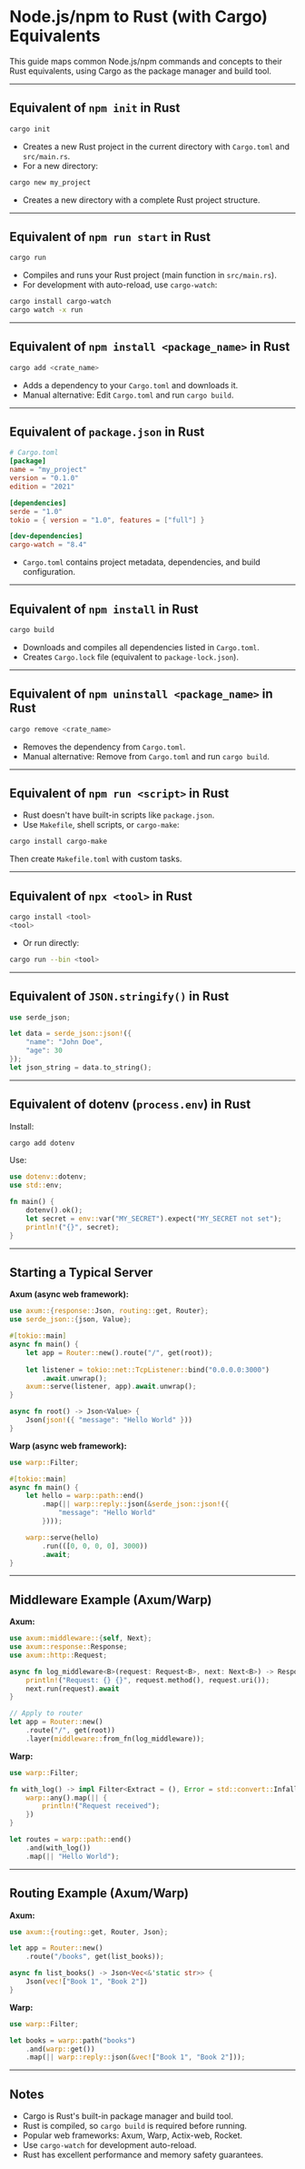 # Node.js/npm to Rust (with Cargo) Equivalents

This guide maps common Node.js/npm commands and concepts to their Rust equivalents, using Cargo as the package manager and build tool.

---

## Equivalent of `npm init` in Rust

```sh
cargo init
```
- Creates a new Rust project in the current directory with `Cargo.toml` and `src/main.rs`.
- For a new directory:

```sh
cargo new my_project
```
- Creates a new directory with a complete Rust project structure.

---

## Equivalent of `npm run start` in Rust

```sh
cargo run
```
- Compiles and runs your Rust project (main function in `src/main.rs`).
- For development with auto-reload, use `cargo-watch`:

```sh
cargo install cargo-watch
cargo watch -x run
```

---

## Equivalent of `npm install <package_name>` in Rust

```sh
cargo add <crate_name>
```
- Adds a dependency to your `Cargo.toml` and downloads it.
- Manual alternative: Edit `Cargo.toml` and run `cargo build`.

---

## Equivalent of `package.json` in Rust

```toml
# Cargo.toml
[package]
name = "my_project"
version = "0.1.0"
edition = "2021"

[dependencies]
serde = "1.0"
tokio = { version = "1.0", features = ["full"] }

[dev-dependencies]
cargo-watch = "8.4"
```
- `Cargo.toml` contains project metadata, dependencies, and build configuration.

---

## Equivalent of `npm install` in Rust

```sh
cargo build
```
- Downloads and compiles all dependencies listed in `Cargo.toml`.
- Creates `Cargo.lock` file (equivalent to `package-lock.json`).

---

## Equivalent of `npm uninstall <package_name>` in Rust

```sh
cargo remove <crate_name>
```
- Removes the dependency from `Cargo.toml`.
- Manual alternative: Remove from `Cargo.toml` and run `cargo build`.

---

## Equivalent of `npm run <script>` in Rust

- Rust doesn't have built-in scripts like `package.json`.
- Use `Makefile`, shell scripts, or `cargo-make`:

```sh
cargo install cargo-make
```
Then create `Makefile.toml` with custom tasks.

---

## Equivalent of `npx <tool>` in Rust

```sh
cargo install <tool>
<tool>
```
- Or run directly:

```sh
cargo run --bin <tool>
```

---

## Equivalent of `JSON.stringify()` in Rust

```rust
use serde_json;

let data = serde_json::json!({
    "name": "John Doe",
    "age": 30
});
let json_string = data.to_string();
```

---

## Equivalent of dotenv (`process.env`) in Rust

Install:
```sh
cargo add dotenv
```
Use:
```rust
use dotenv::dotenv;
use std::env;

fn main() {
    dotenv().ok();
    let secret = env::var("MY_SECRET").expect("MY_SECRET not set");
    println!("{}", secret);
}
```

---

## Starting a Typical Server

**Axum (async web framework):**
```rust
use axum::{response::Json, routing::get, Router};
use serde_json::{json, Value};

#[tokio::main]
async fn main() {
    let app = Router::new().route("/", get(root));
    
    let listener = tokio::net::TcpListener::bind("0.0.0.0:3000")
        .await.unwrap();
    axum::serve(listener, app).await.unwrap();
}

async fn root() -> Json<Value> {
    Json(json!({ "message": "Hello World" }))
}
```

**Warp (async web framework):**
```rust
use warp::Filter;

#[tokio::main]
async fn main() {
    let hello = warp::path::end()
        .map(|| warp::reply::json(&serde_json::json!({
            "message": "Hello World"
        })));

    warp::serve(hello)
        .run(([0, 0, 0, 0], 3000))
        .await;
}
```

---

## Middleware Example (Axum/Warp)

**Axum:**
```rust
use axum::middleware::{self, Next};
use axum::response::Response;
use axum::http::Request;

async fn log_middleware<B>(request: Request<B>, next: Next<B>) -> Response {
    println!("Request: {} {}", request.method(), request.uri());
    next.run(request).await
}

// Apply to router
let app = Router::new()
    .route("/", get(root))
    .layer(middleware::from_fn(log_middleware));
```

**Warp:**
```rust
use warp::Filter;

fn with_log() -> impl Filter<Extract = (), Error = std::convert::Infallible> + Clone {
    warp::any().map(|| {
        println!("Request received");
    })
}

let routes = warp::path::end()
    .and(with_log())
    .map(|| "Hello World");
```

---

## Routing Example (Axum/Warp)

**Axum:**
```rust
use axum::{routing::get, Router, Json};

let app = Router::new()
    .route("/books", get(list_books));

async fn list_books() -> Json<Vec<&'static str>> {
    Json(vec!["Book 1", "Book 2"])
}
```

**Warp:**
```rust
use warp::Filter;

let books = warp::path("books")
    .and(warp::get())
    .map(|| warp::reply::json(&vec!["Book 1", "Book 2"]));
```

---

## Notes
- Cargo is Rust's built-in package manager and build tool.
- Rust is compiled, so `cargo build` is required before running.
- Popular web frameworks: Axum, Warp, Actix-web, Rocket.
- Use `cargo-watch` for development auto-reload.
- Rust has excellent performance and memory safety guarantees.
